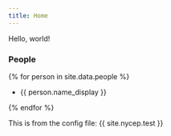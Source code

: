 ```yaml
---
title: Home
---
```


Hello, world!

### People

{% for person in site.data.people %}
  - {{ person.name_display }} 

{% endfor %}

This is from the config file: {{ site.nycep.test }}